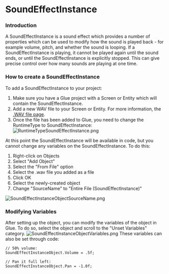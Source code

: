 # SoundEffectInstance

### Introduction

A SoundEffectInstance is a sound effect which provides a number of properties which can be used to modify how the sound is played back - for example volume, pitch, and whether the sound is looping. If a SoundEffectInstance is playing, it cannot be played again until the sound ends, or until the SoundEffectInstance is explicitly stopped. This can give precise control over how many sounds are playing at one time.

### How to create a SoundEffectInstance

To add a SoundEffectInstance to your project:

1. Make sure you have a Glue project with a Screen or Entity which will contain the SoundEffectInstance.
2. Add a new WAV file to your Screen or Entity. For more information, the [.WAV file page](../../files/glue-reference-wav-file-wav.md).
3. Once the file has been added to Glue, you need to change the RuntimeType to SoundEffectInstance:![RuntimeTypeSoundEffectInstance.png](../../../media/migrated\_media-RuntimeTypeSoundEffectInstance.png)

At this point the SoundEffectInstance will be available in code, but you cannot change any variables on the SoundEffectInstance. To do this:

1. Right-click on Objects
2. Select "Add Object"
3. Select the "From File" option
4. Select the .wav file you added as a file
5. Click OK
6. Select the newly-created object
7. Change "SourceName" to "Entire File (SoundEffectInstance)"

![SoundEffectInstanceObjectSourceName.png](../../../media/migrated\_media-SoundEffectInstanceObjectSourceName.png)

### Modifying Variables

After setting up the object, you can modify the variables of the object in Glue. To do so, select the object and scroll to the "Unset Variables" category. ![SoundEffectInstanceObjectVariables.png](../../../media/migrated\_media-SoundEffectInstanceObjectVariables.png) These variables can also be set through code:

```
// 50% volume:
SoundEffectInstanceObject.Volume = .5f;

// Pan it full left:
SoundEffectInstanceObject.Pan = -1.0f;
```
